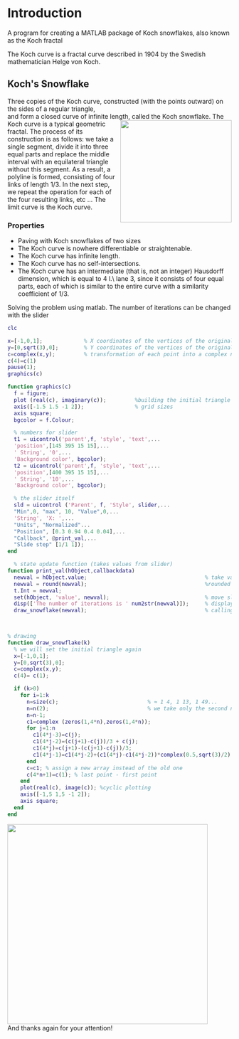 # Introduction
A program for creating a MATLAB package of Koch snowflakes, also known as the Koch fractal

The Koch curve is a fractal curve described in 1904 by the Swedish mathematician Helge von Koch.

## Koch's Snowflake
Three copies of the Koch curve, constructed (with the points outward) on the sides of a regular triangle, <br /> 
and form a closed curve of infinite length, called the Koch snowflake.
<a href="url"><img src="https://upload.wikimedia.org/wikipedia/commons/thumb/4/48/Koch_curve_construction.svg/1200px-Koch_curve_construction.svg.png" align="right" width="250" height="230"></a>
The Koch curve is a typical geometric fractal. The process of its construction is as follows: we take a single segment, divide it into three equal parts and replace the middle interval with an equilateral triangle without this segment. As a result, a polyline is formed, consisting of four links of length 1/3. In the next step, we repeat the operation for each of the four resulting links, etc ... The limit curve is the Koch curve.

### Properties
- Paving with Koch snowflakes of two sizes
- The Koch curve is nowhere differentiable or straightenable.
- The Koch curve has infinite length.
- The Koch curve has no self-intersections.
- The Koch curve has an intermediate (that is, not an integer) Hausdorff dimension, which is equal to 4 l.\ lane 3, since it consists of four equal parts, each of which is similar to the entire curve with a similarity coefficient of 1/3.

Solving the problem using matlab. The number of iterations can be changed with the slider
```matlab
clc

x=[-1,0,1];             % X coordinates of the vertices of the original triangle
y=[0,sqrt(3),0];        % Y coordinates of the vertices of the original triangle
c=complex(x,y);         % transformation of each point into a complex number (so it is more convenient to calculate coordinates)
c(4)=c(1)
pause(1);
graphics(c)

function graphics(c)
  f = figure;
  plot (real(c), imaginary(c));         %building the initial triangle
  axis([-1.5 1.5 -1 2]);                % grid sizes
  axis square;
  bgcolor = f.Colour;

  % numbers for slider
  t1 = uicontrol('parent',f, 'style', 'text',...
  'position',[145 395 15 15],...
  ' String', '0',...
  'Background color', bgcolor);
  t2 = uicontrol('parent',f, 'style', 'text',...
  'position',[400 395 15 15],...
  ' String', '10',...
  'Background color', bgcolor);

  % the slider itself
  sld = uicontrol ('Parent', f, 'Style', slider,...
  "Min",0, "max", 10, "Value",0,...
  'String', 'X: ',...
  "Units", "Normalized"...
  "Position", [0.3 0.94 0.4 0.04],...
  "Callback", @print_val,...
  "Slide step" [1/1 1]);
end

  % state update function (takes values from slider)
function print_val(hObject,callbackdata)
  newval = hObject.value;                                     % take values from slider
  newval = round(newval);                                     %rounded to integers
  t.Int = newval;
  set(hObject, 'value', newval);                              % move slider to rounded position
  disp(['The number of iterations is ' num2str(newval)]);     % displays the number of iterations in the console (new value)
  draw_snowflake(newval);                                     % calling the end rendering function
                                                              


% drawing
function draw_snowflake(k)
  % we will set the initial triangle again
  x=[-1,0,1];
  y=[0,sqrt(3),0];
  c=complex(x,y);
  c(4)= c(1);

  if (k>0)
    for i=1:k
      n=size(c);                            % ≈ 1 4, 1 13, 1 49...
      n=n(2);                               % we take only the second number
      n=n-1;
      c1=complex (zeros(1,4*n),zeros(1,4*n));                             % we increase the array of points by 4 times, since each line is divided into 4 lines
      for j=1:n
        c1(4*j-3)=c(j);                                                     % the first point of the line corresponds to the first point of the previous line
        c1(4*j-2)=(c(j+1)-c(j))/3 + c(j);                                   % the second point on the line , but at a distance of 1/3 of the length of the line from 1 point
        c1(4*j)=c(j+1)-(c(j+1)-c(j))/3;                                     % the second point on a straight line , but at a distance of 1/3 of the length of the straight line from 2 points
        c1(4*j-1)=c1(4*j-2)+(c1(4*j)-c1(4*j-2))*complex(0.5,sqrt(3)/2);     % third vertex of an equilateral triangle with vertices c(4j-2) c(4j)
      end
      c=c1; % assign a new array instead of the old one
      c(4*n+1)=c(1); % last point - first point
    end
    plot(real(c), image(c)); %cyclic plotting
    axis([-1,5 1,5 -1 2]);
    axis square;
  end
end
```
<a href="url"><img src="https://github.com/goliksim/Matlab/blob/master/KochSnowflake/koch_img.png?raw=true"  text-align="middle" width="450" ></a>
<br />
And thanks again for your attention!
